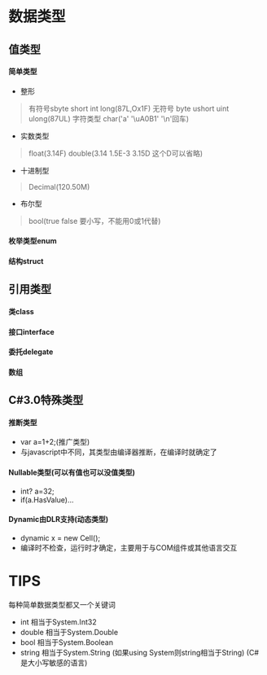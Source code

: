 # 数据类型
## 值类型
#### 简单类型
* 整形
>有符号sbyte short int long(87L,Ox1F)
>无符号 byte ushort uint ulong(87UL)
>字符类型 char('a' '\uA0B1' '\n'回车)
* 实数类型
>float(3.14F)
>double(3.14 1.5E-3 3.15D 这个D可以省略)
* 十进制型
>Decimal(120.50M)
* 布尔型
>bool(true false 要小写，不能用0或1代替)
#### 枚举类型enum
#### 结构struct
## 引用类型
#### 类class
#### 接口interface
#### 委托delegate
#### 数组

## C#3.0特殊类型
#### 推断类型
* var a=1+2;(推广类型)
* 与javascript中不同，其类型由编译器推断，在编译时就确定了
#### Nullable类型(可以有值也可以没值类型)
* int? a=32;
* if(a.HasValue)...
#### Dynamic由DLR支持(动态类型)
* dynamic x = new Cell();
* 编译时不检查，运行时才确定，主要用于与COM组件或其他语言交互

# TIPS
每种简单数据类型都又一个关键词
* int 相当于System.Int32
* double 相当于System.Double
* bool 相当于System.Boolean
* string 相当于System.String
(如果using System则string相当于String)
(C#是大小写敏感的语言)